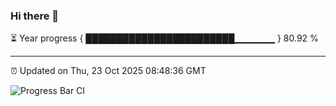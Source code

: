 ### Hi there 👋

⏳ Year progress { ████████████████████████▁▁▁▁▁▁ } 80.92 %

---

⏰ Updated on Thu, 23 Oct 2025 08:48:36 GMT

![Progress Bar CI](https://github.com/IshwaranRudhara/GIT-ACTION/workflows/Progress%20Bar%20CI/badge.svg)

